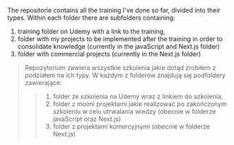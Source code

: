 The repositorie contains all the training I've done so far, divided into their types. Within each folder there are subfolders containing:
1. training folder on Udemy with a link to the training,
2. folder with my projects to be implemented after the training in order to consolidate knowledge (currently in the javaScript and Next.js folder)
3. folder with commercial projects (currently in the Next.js folder)

> Repozytorium zawiera wszystkie szkolenia jakie dotąd zrobiłem z podziałem na ich typy. W każdym z folderów znajdują się podfoldery zawierające:
>> 1. folder ze szkolenia na Udemy wraz z linkiem do szkolenia, 
>> 2. folder z moimi projektami jakie realizować po zakończonym szkoleniu w celu utrwalania wiedzy (obecnie w folderze javaScript oraz Next.js)
>> 3. folder z projektami komercyjnymi (obecnie w folderze Next.js)


